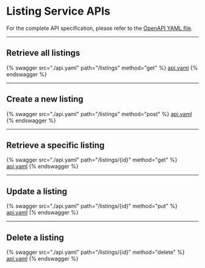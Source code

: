 # Listing Service APIs

For the complete API specification, please refer to the [OpenAPI YAML file](../Listing%20Service/api-spec/listing-v1.yaml).

---

## Retrieve all listings

{% swagger src="./api.yaml" path="/listings" method="get" %}
[api.yaml](./api.yaml)
{% endswagger %}

---

## Create a new listing

{% swagger src="./api.yaml" path="/listings" method="post" %}
[api.yaml](./api.yaml)
{% endswagger %}

---

## Retrieve a specific listing

{% swagger src="./api.yaml" path="/listings/{id}" method="get" %}
[api.yaml](./api.yaml)
{% endswagger %}

---

## Update a listing

{% swagger src="./api.yaml" path="/listings/{id}" method="put" %}
[api.yaml](./api.yaml)
{% endswagger %}

---

## Delete a listing

{% swagger src="./api.yaml" path="/listings/{id}" method="delete" %}
[api.yaml](./api.yaml)
{% endswagger %}
